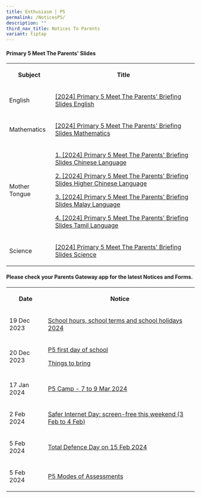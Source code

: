 ```yaml
---
title: Enthusiasm | P5
permalink: /NoticesP5/
description: ""
third_nav_title: Notices To Parents
variant: tiptap
---
```

<h4>Primary 5 Meet The Parents' Slides</h4>
<table>
<tbody>
<tr>
<th rowspan="1" colspan="1">
<p>Subject</p>
</th>
<th rowspan="1" colspan="1">
<p>Title</p>
</th>
</tr>
<tr>
<td rowspan="1" colspan="1">
<p>English</p>
</td>
<td rowspan="1" colspan="1">
<p><a href="https://youtu.be/hXMScb3VuGA" rel="noopener noreferrer nofollow" target="_blank">[2024] Primary 5 Meet The Parents' Briefing Slides English</a>
</p>
</td>
</tr>
<tr>
<td rowspan="1" colspan="1">
<p>Mathematics</p>
</td>
<td rowspan="1" colspan="1">
<p><a href="https://youtu.be/YVTic0X5l9I" rel="noopener noreferrer nofollow" target="_blank">[2024] Primary 5 Meet The Parents' Briefing Slides Mathematics</a>
</p>
</td>
</tr>
<tr>
<td rowspan="1" colspan="1">
<p>Mother Tongue</p>
</td>
<td rowspan="1" colspan="1">
<p><a href="https://youtu.be/5g9pZE5EAQ4" rel="noopener noreferrer nofollow" target="_blank">1. [2024] Primary 5 Meet The Parents' Briefing Slides Chinese Language</a>
</p>
<p><a href="https://youtu.be/GngRzTGSRUI" rel="noopener noreferrer nofollow" target="_blank">2. [2024] Primary 5 Meet The Parents' Briefing Slides Higher Chinese Language</a>
</p>
<p><a href="https://youtu.be/eonpPNTVmos" rel="noopener noreferrer nofollow" target="_blank">3. [2024] Primary 5 Meet The Parents' Briefing Slides Malay Language</a>
</p>
<p><a href="https://youtu.be/gp0P2OLrYs8" rel="noopener noreferrer nofollow" target="_blank">4. [2024] Primary 5 Meet The Parents' Briefing Slides Tamil Language</a>
</p>
</td>
</tr>
<tr>
<td rowspan="1" colspan="1">
<p>Science</p>
</td>
<td rowspan="1" colspan="1">
<p><a href="https://youtu.be/AaO9oawNlIY" rel="noopener noreferrer nofollow" target="_blank">[2024] Primary 5 Meet The Parents' Briefing Slides Science</a>
</p>
</td>
</tr>
</tbody>
</table>
<p></p>
<h4>Please check your <strong>Parents Gateway</strong> app for the latest Notices and Forms.</h4>
<table>
<tbody>
<tr>
<th rowspan="1" colspan="1">
<p>Date</p>
</th>
<th rowspan="1" colspan="1">
<p>Notice</p>
</th>
</tr>
<tr>
<td rowspan="1" colspan="1">
<p>19 Dec 2023</p>
</td>
<td rowspan="1" colspan="1">
<p><a href="/files/Letter to parents/Term 1/001a_School_Hours__School_Terms_and_Holidays_for_2024.pdf" rel="noopener noreferrer nofollow" target="_blank">School hours, school terms and school holidays 2024</a>
</p>
</td>
</tr>
<tr>
<td rowspan="1" colspan="1">
<p>20 Dec 2023</p>
</td>
<td rowspan="1" colspan="1">
<p><a href="/files/Letter to parents/Term 1/006_For_P5_first_day_of_school.pdf" rel="noopener noreferrer nofollow" target="_blank">P5 first day of school</a>
</p>
<p><a href="/files/Letter to parents/Term 1/002a_P2_P6_Things_to_bring_2024.pdf" rel="noopener noreferrer nofollow" target="_blank">Things to bring</a>
</p>
</td>
</tr>
<tr>
<td rowspan="1" colspan="1">
<p>17 Jan 2024</p>
</td>
<td rowspan="1" colspan="1">
<p><a href="/files/Letter to parents/Term 1/028_P5_Camp_7_to_9_Mar_2024.pdf" rel="noopener noreferrer nofollow" target="_blank">P5 Camp - 7 to 9 Mar 2024</a>
</p>
</td>
</tr>
<tr>
<td rowspan="1" colspan="1">
<p>2 Feb 2024</p>
</td>
<td rowspan="1" colspan="1">
<p><a href="/files/Letter to parents/Term 1/036_Letter_to_parents_screen_free.pdf" rel="noopener noreferrer nofollow" target="_blank">Safer Internet Day: screen-free this weekend (3 Feb to 4 Feb)</a>
</p>
</td>
</tr>
<tr>
<td rowspan="1" colspan="1">
<p>5 Feb 2024</p>
</td>
<td rowspan="1" colspan="1">
<p><a href="/files/Letter to parents/Term 1/037_Total_Defence_Day_15_Feb_2024.pdf" rel="noopener noreferrer nofollow" target="_blank">Total Defence Day on 15 Feb 2024</a>
</p>
</td>
</tr>
<tr>
<td rowspan="1" colspan="1">
<p>5 Feb 2024</p>
</td>
<td rowspan="1" colspan="1">
<p><a href="/files/Letter to parents/Term 1/JWPS_2024_P5_Modes_of_Assessments_Letter_to_Parents.pdf" rel="noopener noreferrer nofollow" target="_blank">P5 Modes of Assessments</a>
</p>
</td>
</tr>
</tbody>
</table>
<p></p>